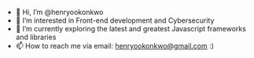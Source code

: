 - 👋 Hi, I’m @henryookonkwo
- 👀 I’m interested in Front-end development and Cybersecurity 
- 🌱 I’m currently exploring the latest and greatest Javascript frameworks and libraries
- 📫 How to reach me via email: henryookonkwo@gmail.com :) 

<!---
henryookonkwo/henryookonkwo is a ✨ special ✨ repository because its `README.md` (this file) appears on your GitHub profile.
You can click the Preview link to take a look at your changes.
--->

